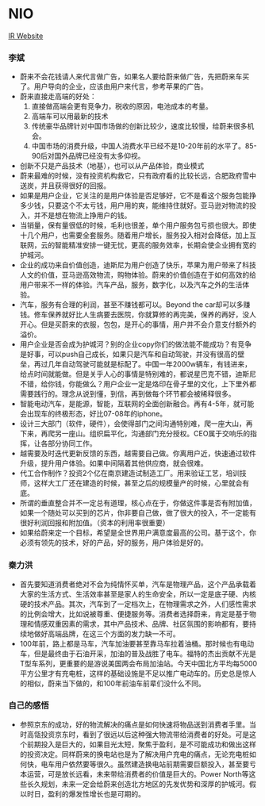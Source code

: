 # NIO

[IR Website](https://ir.nio.com/)

### 李斌

- 蔚来不会花钱请人来代言做广告，如果名人要给蔚来做广告，先把蔚来车买了。用户导向的企业，应该由用户来代言，参考苹果的广告。
- 蔚来直接走高端的好处： 
  1. 直接做高端会更有竞争力，税收的原因，电池成本的考量。
  2. 高端车可以用最新的技术 
  3. 传统豪华品牌针对中国市场做的创新比较少，速度比较慢，给蔚来很多机会。
  4. 中国市场的消费升级，中国人消费水平已经不是10-20年前的水平了。85-90后对国外品牌已经没有太多仰视。
- 创新不只是产品技术（地基），也可以从产品体验，商业模式
- 蔚来最难的时候，没有投资机构救它，只有政府看的比较长远，合肥政府雪中送炭，并且获得很好的回报。
- 如果是用户企业，它关注的是用户体验是否足够好，它不是看这个服务包能挣多少钱，只要这个不太亏钱，用户用的爽，能维持住就好。亚马逊对物流的投入，并不是想在物流上挣用户的钱。
- 当销量，保有量很低的时候，毛利也很差，单个用户服务包亏损也很大。即使十几个用户，也需要全套服务。随着用户增长，服务投入相对会降低，加上互联网，云的智能精准安排一键无忧，更高的服务效率，长期会使企业拥有宽的护城河。
- 企业的成功来自价值创造，迪斯尼为用户创造了快乐，苹果为用户带来了科技人文的价值，亚马逊高效物流，购物体验。蔚来的价值创造在于如何高效的给用户带来不一样的体验。汽车产品，服务，数字化，以及汽车之外的生活体验。
- 汽车，服务有合理的利润，甚至不赚钱都可以。Beyond the car却可以多赚钱。修车保养就好比人生病要去医院，你就算修的再完美，保养的再好，没人开心。但是买蔚来的衣服，包包，是开心的事情，用户并不会介意支付额外的溢价。
- 用户企业是否会成为护城河？别的企业copy你们的做法能不能成功？有竞争是好事，可以push自己成长，如果只是汽车和自动驾驶，并没有很高的壁垒，再过几年自动驾驶可能就是标配了。中国一年2000w辆车，有钱进来，给点时间就能做。但是关乎人心的事情是特别难的，都说星巴克不错，迪斯尼不错，给你钱，你能做么？用户企业一定是烙印在骨子里的文化，上下里外都需要践行的。理念从说到懂，到信，再到做每个环节都会被稀释很多。
- 智能电动汽车，是能源，智能，互联网的全面创新融合。再有4-5年，就可能会出现车的终极形态，好比07-08年的iphone。
- 设计三大部门（软件，硬件），会使得部门之间沟通特别难，爬一座大山，再下来，再爬另一座山。组织扁平化，沟通部门充分授权。CEO属于交响乐的指挥，让各部分协同工作。
- 越需要及时迭代更新反馈的东西，越需要自己做。你离用户近，快速通过软件升级，提升用户体验。如果中间隔着其他供应商，就会很难。
- 代工合作制作？投资2个亿在南京建造试制造工厂。用来验证工艺，培训技师，这样大工厂还在建造的时候，甚至之后的规模量产的时候，心里就会有底。
- 所谓的垂直整合并不一定总有道理，核心点在于，你做这件事是否有附加值，如果一个随处可以买到的芯片，你非要自己做，做了很大的投入，不一定能有很好利润回报和附加值。（资本的利用率很重要）
- 如果给蔚来定一个目标，希望是全世界用户满意度最高的公司。基于这个，你必须有领先的技术，好的产品，好的服务，用户体验是好的。

### 秦力洪
- 首先要知道消费者绝对不会为纯情怀买单，汽车是物理产品，这个产品承载着大家的生活方式、生活效率甚至是家人的生命安全，所以一定是底子硬、内核硬的技术产品。其次，汽车到了一定档次上，在物理需求之外，人们感性需求的比例会增大，比如说被尊重、便捷服务等。消费者选择蔚来，肯定是基于物理和情感双重因素的需求，其中产品技术、品牌、社区氛围的影响都有，要持续地做好高端品牌，在这三个方面的发力缺一不可。
- 100年前，路上都是马车，汽车加油要甚至靠马车拉着油桶。那时候也有电动车，但是最终由于石油开采，加油的普及战胜了电车。福特的杰出贡献不光是T型车系列，更重要的是游说美国两会布局加油站。今天中国北方平均每5000平方公里才有充电桩，这样的基础设施是不足以推广电动车的。历史总是惊人的相似，蔚来当下做的，和100年前油车前辈们没什么不同。

### 自己的感悟
- 参照京东的成功，好的物流解决的痛点是如何快速将物品送到消费者手里。当时高瓴投资京东时，看到了很远以后这种强大物流带给消费者的好处。可是这个前期投入是巨大的，如果目光太短，聚焦于盈利，是不可能成功和做出这样的投资决定。同样蔚来的换电站也是为了解决用户充电的痛点，无论充电桩如何快，电车用户依然要等很久。虽然建造换电站前期需要巨额投入，甚至要亏本运营，可是放长远看，未来带给消费者的价值是巨大的。Power North等这些长久规划，未来一定会给蔚来创造北方地区的先发优势和深厚的护城河。假以时日，盈利的爆发性增长也是可期的。
